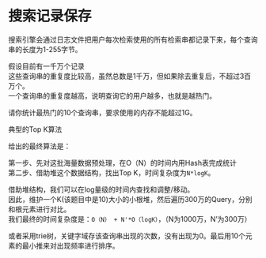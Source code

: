 # 搜索记录保存

搜索引擎会通过日志文件把用户每次检索使用的所有检索串都记录下来，每个查询串的长度为1-255字节。  


假设目前有一千万个记录  
这些查询串的重复度比较高，虽然总数是1千万，但如果除去重复后，不超过3百万个。  
一个查询串的重复度越高，说明查询它的用户越多，也就是越热门。  

请你统计最热门的10个查询串，要求使用的内存不能超过1G。  

典型的Top K算法  

给出的最终算法是：  

第一步、先对这批海量数据预处理，在O（N）的时间内用Hash表完成统计  
第二步、借助堆这个数据结构，找出Top K，时间复杂度为`N*logK`。  

借助堆结构，我们可以在log量级的时间内查找和调整/移动。  
因此，维护一个K(该题目中是10)大小的小根堆，然后遍历300万的Query，分别和根元素进行对比。  
我们最终的时间复杂度是：`O（N） + N'*O（logK）`，（N为1000万，N’为300万）

或者采用trie树，关键字域存该查询串出现的次数，没有出现为0。最后用10个元素的最小推来对出现频率进行排序。  







